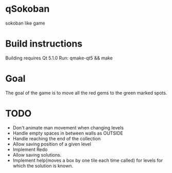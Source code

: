 qSokoban
========
sokoban like game

Build instructions
==================
Building requires Qt 5.1.0
Run:
qmake-qt5 && make

Goal
====
The goal of the game is to move all the red gems to the green marked spots.

TODO
====
 * Don't animate man movement when changing levels
 * Handle empty spaces in between walls as OUTSIDE
 * Handle reaching the end of the collection
 * Allow saving position of a given level
 * Implement Redo
 * Allow saving solutions.
 * Implement help(moves a box by one tile each time called) for levels for which the solution is known.

